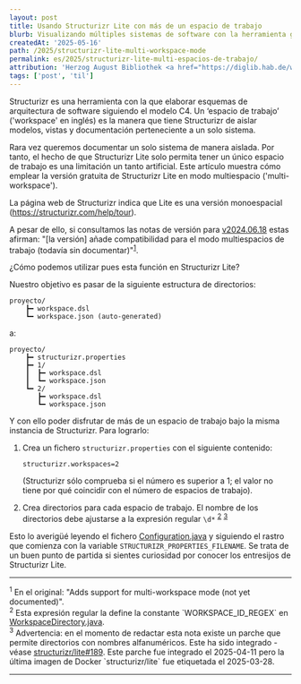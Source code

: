 ```yaml
---
layout: post
title: Usando Structurizr Lite con más de un espacio de trabajo
blurb: Visualizando múltiples sistemas de software con la herramienta gratuita Structurizr Lite.
createdAt: '2025-05-16'
path: /2025/structurizr-lite-multi-workspace-mode
permalink: es/2025/structurizr-lite-multi-espacios-de-trabajo/
attribution: 'Herzog August Bibliothek <a href="https://diglib.hab.de/wdb.php?dir=mss/74-1-aug-2f" target="_blank">https://diglib.hab.de/wdb.php?dir=mss/74-1-aug-2f</a>, usado bajo licencia CC BY-SA.'
tags: ['post', 'til']
---
```


<!-- markdownlint-disable MD033 no-inline-html -->

Structurizr es una herramienta con la que elaborar esquemas de arquitectura de software
siguiendo el modelo C4.
Un ‘espacio de trabajo’ ('workspace' en inglés) es la manera que tiene Structurizr de
aislar modelos, vistas y documentación perteneciente a un solo sistema.

Rara vez queremos documentar un solo sistema de manera aislada. Por tanto, el hecho de que
Structurizr Lite solo permita tener un único espacio de trabajo es una limitación un tanto
artificial. Este artículo muestra cómo emplear la versión gratuita de Structurizr Lite en
modo multiespacio ('multi-workspace').

La página web de Structurizr indica que Lite es una versión monoespacial
(<a href="https://structurizr.com/help/tour" target="_blank">https://structurizr.com/help/tour</a>).

A pesar de ello, si consultamos las notas de versión para
<a href="https://github.com/structurizr/lite/releases/tag/v2024.06.18" target="_blank">v2024.06.18</a>
estas afirman: "[la versión] añade compatibilidad para el modo multiespacios de trabajo
(todavía sin documentar)"<sup><a href="#footnote-1">1</a></sup>.

¿Cómo podemos utilizar pues esta función en Structurizr Lite?

Nuestro objetivo es pasar de la siguiente estructura de directorios:

```text
proyecto/
    ┣━ workspace.dsl
    ┗━ workspace.json (auto-generated)
```

a:

```text
proyecto/
    ┣━ structurizr.properties
    ┣━ 1/
    ┃  ┣━ workspace.dsl
    ┃  ┗━ workspace.json
    ┗━ 2/
       ┣━ workspace.dsl
       ┗━ workspace.json
```

Y con ello poder disfrutar de más de un espacio de trabajo bajo la misma instancia de
Structurizr. Para lograrlo:

1. Crea un fichero `structurizr.properties` con el siguiente contenido:

    ```text
    structurizr.workspaces=2
    ```

    (Structurizr sólo comprueba si el número es superior a 1; el valor no tiene por qué
    coincidir con el número de espacios de trabajo).
2. Crea directorios para cada espacio de trabajo. El nombre de los directorios debe
   ajustarse a la expresión regular `\d*` <sup><a href="#footnote-2">2</a></sup>
   <sup><a href="#footnote-3">3</a></sup>

<!-- markdownlint-disable MD013 line-length -->

Esto lo averigüé leyendo el fichero <a href="https://github.com/structurizr/lite/blob/main/src/main/java/com/structurizr/lite/Configuration.java" target="_blank">Configuration.java</a>
y siguiendo el rastro que comienza con la variable `STRUCTURIZR_PROPERTIES_FILENAME`. Se
trata de un buen punto de partida si sientes curiosidad por conocer los entresijos de
Structurizr Lite.

---

<div id="footnote-1" class="pb-2">
    <sup>1</sup> En el original: "Adds support for multi-workspace mode (not yet documented)".
</div>
<div id="footnote-2" class="pb-2">
    <sup>2</sup> Esta expresión regular la define la constante `WORKSPACE_ID_REGEX` en
    <a href="https://github.com/structurizr/lite/blob/main/src/main/java/com/structurizr/lite/component/workspace/WorkspaceDirectory.java" target="_blank">WorkspaceDirectory.java</a>.
</div>
<div id="footnote-3" class="pb-2">
    <sup>3</sup> Advertencia: en el momento de redactar esta nota existe un parche que
    permite directorios con nombres alfanuméricos. Este ha sido integrado - véase
    <a href="https://github.com/structurizr/lite/issues/189" target="_blank">structurizr/lite#189</a>.
    Este parche fue integrado el 2025-04-11 pero la última imagen de Docker
    `structurizr/lite` fue etiquetada el 2025-03-28.
</div>

---
